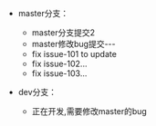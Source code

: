 - master分支：  

  + master分支提交2
  + master修改bug提交---
  + fix issue-101 to update
  + fix issue-102...
  + fix issue-103...

- dev分支：
  - 正在开发,需要修改master的bug 

